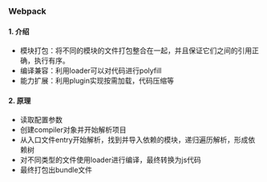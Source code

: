 ### Webpack

#### 1. 介绍

+ 模块打包：将不同的模块的文件打包整合在一起，并且保证它们之间的引用正确，执行有序。
+ 编译兼容：利用loader可以对代码进行polyfill
+ 能力扩展：利用plugin实现按需加载，代码压缩等

#### 2. 原理

+ 读取配置参数
+ 创建compiler对象并开始解析项目
+ 从入口文件entry开始解析，找到并导入依赖的模块，递归遍历解析，形成依赖树
+ 对不同类型的文件使用loader进行编译，最终转换为js代码
+ 最终打包出bundle文件